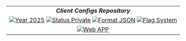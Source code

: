 |                                                                                                                 |
|:---------------------------------------------------------------------------------------------------------------:|
| ***Client Configs Repository***                                                                                 |
| [![Year 2025](https://img.shields.io/badge/year-2025-white.svg)](https://github.com/J4Hub)  [![Status Private](https://img.shields.io/badge/status-private-black.svg)](https://github.com/J4Hub)  [![Format JSON](https://img.shields.io/badge/format-json-orange.svg)](https://github.com/J4Hub)  [![Flag System](https://img.shields.io/badge/%E2%80%8B-flag%20system-blue.svg)](https://github.com/J4Hub) |
| [![Web APP](https://img.shields.io/badge/Service-Web_APP-yellow.svg)](https://github.com/J4Hub/Clients/tree/main/WebApp) |
